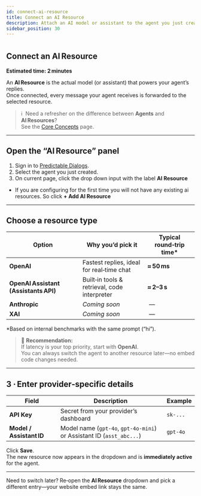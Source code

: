 ```yaml
---
id: connect-ai-resource
title: Connect an AI Resource
description: Attach an AI model or assistant to the agent you just created.
sidebar_position: 30
---
```

#
## Connect an AI Resource  
**Estimated time: 2 minutes**

An **AI Resource** is the actual model (or assistant) that powers your agent’s replies.  
Once connected, every message your agent receives is forwarded to the selected resource.

> ℹ️ &nbsp;Need a refresher on the difference between **Agents** and **AI Resources**?  
> See the [Core Concepts](/docs/concepts) page.

---

## Open the “AI Resource” panel

1. Sign in to [Predictable Dialogs](https://predictabledialogs.com/sign-in).  
2. Select the agent you just created.  
3. On current page, click the drop down input with the label **AI Resource**
- If you are configuring for the first time you will not have any existing ai resources. So click **+ Add AI Resource**

---

## Choose a resource type

| Option | Why you’d pick it | Typical round‑trip time* |
|--------|------------------|--------------------------|
| **OpenAI** | Fastest replies, ideal for real‑time chat | **≈ 50 ms** |
| **OpenAI Assistant (Assistants API)** | Built‑in tools & retrieval, code interpreter | **≈ 2–3 s** |
| **Anthropic** | *Coming soon* | — |
| **XAI** | *Coming soon* | — |

\*Based on internal benchmarks with the same prompt (“hi”).

> 🚀 **Recommendation:**  
> If latency is your top priority, start with **OpenAI**.  
> You can always switch the agent to another resource later—no embed code changes needed.

---

## 3&nbsp;· Enter provider‑specific details

Field | Description | Example
------|-------------|---------
**API Key** | Secret from your provider’s dashboard | `sk-...`
**Model / Assistant ID** | Model name (`gpt-4o`, `gpt-4o-mini`) or Assistant ID (`asst_abc...`) | `gpt-4o`

Click **Save**.  
The new resource now appears in the dropdown and is **immediately active** for the agent.

---

Need to switch later? Re‑open the **AI Resource** dropdown and pick a different entry—your website embed link stays the same.